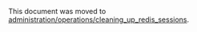 This document was moved to [administration/operations/cleaning_up_redis_sessions](../administration/operations/cleaning_up_redis_sessions.md).
